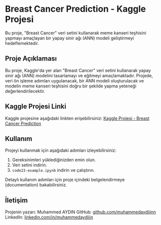 # Breast Cancer Prediction - Kaggle Projesi

Bu proje, "Breast Cancer" veri setini kullanarak meme kanseri teşhisini yapmayı amaçlayan bir yapay sinir ağı (ANN) modeli geliştirmeyi hedeflemektedir.

## Proje Açıklaması

Bu proje, Kaggle'da yer alan "Breast Cancer" veri setini kullanarak yapay sinir ağı (ANN) modelini tasarlamayı ve eğitmeyi amaçlamaktadır. Projede, veri ön işleme adımları uygulanacak, bir ANN modeli oluşturulacak ve modelin meme kanseri teşhisini doğru bir şekilde yapma yeteneği değerlendirilecektir.

## Kaggle Projesi Linki

Kaggle projesine aşağıdaki linkten erişebilirsiniz:
[Kaggle Projesi - Breast Cancer Prediction](https://www.kaggle.com/code/muhammedaydin/code23-example)

## Kullanım

Projeyi kullanmak için aşağıdaki adımları izleyebilirsiniz:

1. Gereksinimleri yüklediğinizden emin olun.
2. Veri setini indirin.
3. `code23-example.ipynb` indirin ve çalıştırın.

Detaylı kullanım adımları için proje içindeki belgelendirmeye (documentation) bakabilirsiniz.

## İletişim

Projenin yazarı: Muhammed AYDIN
GitHub: [github.com/muhammedaydiiinn](https://github.com/muhammedaydiiinn)
LinkedIn: [linkedin.com/in/muhammedaydiiin](https://linkedin.com/in/muhammedaydiiin)
